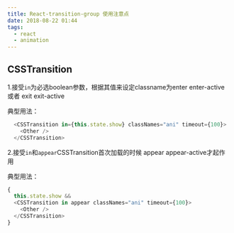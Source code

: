 ```yaml
---
title: React-transition-group 使用注意点
date: 2018-08-22 01:44
tags:
  - react
  - animation
---
```


## CSSTransition

1.接受`in`为必选boolean参数，根据其值来设定classname为enter enter-active 或者 exit exit-active

典型用法：

```javascript
  <CSSTransition in={this.state.show} classNames="ani" timeout={100}>
    <Other />
  </CSSTransition>
```

2.接受`in`和`appear`CSSTransition首次加载的时候  appear appear-active才起作用

典型用法：

```javascript
{ 
  this.state.show && 
  <CSSTransition in appear classNames="ani" timeout={100}>
    <Other />
  </CSSTransition>
}
```
